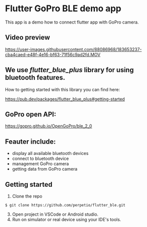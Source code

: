 # Flutter GoPro BLE demo app

This app is a demo how to connect flutter app with GoPro camera. 

## Video preview

https://user-images.githubusercontent.com/88086968/183653237-cba4caed-e48f-4e16-bf63-71f56c9ad2fd.MOV


## We use *flutter_blue_plus* library for using bluetooth features. 

How to getting started with this library you can find here:

<https://pub.dev/packages/flutter_blue_plus#getting-started>

## GoPro open API:

<https://gopro.github.io/OpenGoPro/ble_2_0>

## Feauter include:

* display all available bluetooth devices
* connect to bluetooth device
* management GoPro camera
* getting data from GoPro camera


## Getting started

1. Clone the repo
```
$ git clone https://github.com/perpetio/flutter_ble.git
```
3. Open project in VSCode or Android studio.
4. Run on simulator or real device using your IDE's tools.
